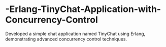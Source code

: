 # -Erlang-TinyChat-Application-with-Concurrency-Control
Developed a simple chat application named TinyChat using Erlang, demonstrating advanced concurrency control techniques.  
